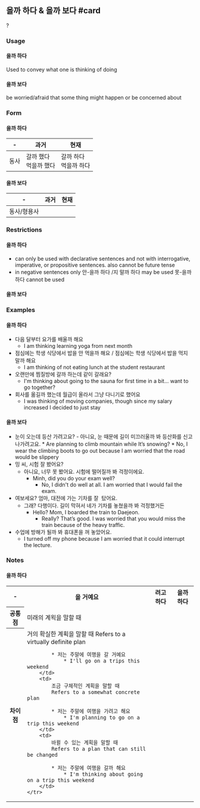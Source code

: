 ## 을까 하다 & 을까 보다 #card
?
### Usage
#### 을까 하다
Used to convey what one is thinking of doing
#### 을까 보다
be worried/afraid that some thing might happen or be concerned about
### Form
#### 을까 하다

| -   | 과거              | 현재              |
| --- | --------------- | --------------- |
| 동사  | 갈까 했다<br>먹을까 했다 | 갈까 하다<br>먹을까 하다 |
#### 을까 보다

| -      | 과거  | 현재  |
| ------ | --- | --- |
| 동사/형용사 |     |     |
### Restrictions
#### 을까 하다
* can only be used with declarative sentences and not with interrogative, imperative, or propositive sentences. also cannot be future tense
* in negative sentences only 안-을까 하다 /지 말까 하다 may be used 못-을까 하다 cannot be used
#### 을까 보다
### Examples
#### 을까 하다
* 다음 달부터 요가를 배울까 해요
	* I am thinking learning yoga from next month
* 점심에는 학생 식당에서 밥을 안 먹을까 해요 / 점심에는 학생 식당에서 밥을 먹지 말까 해요
	* I am thinking of not eating lunch at the student restaurant
* 오랜만에 찜질방에 갈까 하는데 같이 갈래요?
	* I'm thinking about going to the sauna for first time in a bit... want to go together?
* 회사를 옮길까 했는데 월급이 올라서 그냥 다니기로 했어요
	* I was thinking of moving companies, though since my salary increased I decided to just stay
#### 을까 보다
* 눈이 오는데 등산 가려고요?
	- 아니요, 눈 때문에 길이 미끄러울까 봐 등산화를 신고 나가려고요.
		* Are planning to climb mountain while It’s snowing?
			* No, I wear the climbing boots to go out because I am worried that the road would be slippery
* 밍 씨, 시험 잘 봤어요?
	* 아니요, 너무 못 봤어요. 시험에 떨어질까 봐 걱정이에요.
		* Minh, did you do your exam well?
			* No, I didn't do well at all. I am worried that I would fail the exam.
* 여보세요? 엄마, 대전에 가는 기차를 잘  탔어요.
	* 그래? 다행이다. 길이 막혀서 네가 기차를 놓쳤을까 봐 걱정했거든
		* Hello? Mom, I boarded the train to Daejeon.
			* Really? That’s good. I was worried that you would miss the train because of the heavy traffic.
* 수업에 방해가 될까 봐 휴대폰을 꺼 놓았어요.
	* I turned off my phone because I am worried that it could interrupt the lecture.
### Notes
#### 을까 하다
<table>
	<tr>
		<th>-</th>
		<th>을 거예요</th>
		<th>려고 하다</th>
		<th>을까 하다</th>
	</tr>
	<tr>
		<th>공통점</th>
		<td colspan="3">미래의 계왹을 말할 때</td>
	</tr>
	<tr>
		<th>차이점</th>
		<td>
			거의 확실한 계획을 말할 때
			Refers to a virtually definite plan
			
			* 저는 주말에 여행을 갈 거예요
				* I'll go on a trips this weekend
		</td>
		<td>
			조금 구체적인 계획을 말할 때
			Refers to a somewhat concrete plan 

			* 저는 주말에 여행을 가려고 해요
				* I'm planning to go on a trip this weekend
		</td>
		<td>
			바뀔 수 있는 계획을 말할 때
			Refers to a plan that can still be changed
			
			* 저는 주말에 여행을 갈까 해요
				* I'm thinking about going on a trip this weekend
		</td>
	</tr>
</table>

